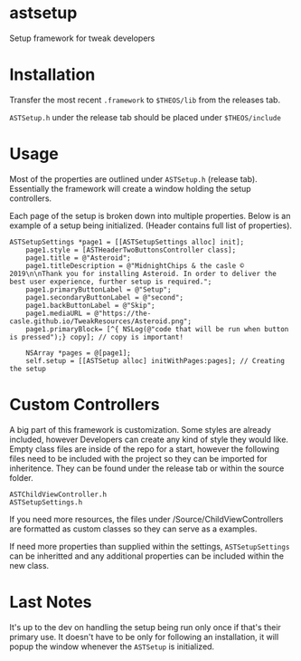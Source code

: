 # astsetup
Setup framework for tweak developers

# Installation
Transfer the most recent `.framework` to `$THEOS/lib` from the releases tab.

`ASTSetup.h` under the release tab should be placed under `$THEOS/include`

# Usage
Most of the properties are outlined under `ASTSetup.h` (release tab). Essentially the framework will create a window holding the setup controllers.

Each page of the setup is broken down into multiple properties. Below is an example of a setup being initialized. (Header contains full list of properties).

```objc
ASTSetupSettings *page1 = [[ASTSetupSettings alloc] init];
    page1.style = [ASTHeaderTwoButtonsController class];
    page1.title = @"Asteroid";
    page1.titleDescription = @"MidnightChips & the casle © 2019\n\nThank you for installing Asteroid. In order to deliver the best user experience, further setup is required.";
    page1.primaryButtonLabel = @"Setup";
    page1.secondaryButtonLabel = @"second";
    page1.backButtonLabel = @"Skip";
    page1.mediaURL = @"https://the-casle.github.io/TweakResources/Asteroid.png";
    page1.primaryBlock= [^{ NSLog(@"code that will be run when button is pressed");} copy]; // copy is important!
    
    NSArray *pages = @[page1];
    self.setup = [[ASTSetup alloc] initWithPages:pages]; // Creating the setup
```

# Custom Controllers
A big part of this framework is customization. Some styles are already included, however Developers can create any kind of style they would like. 
Empty class files are inside of the repo for a start, however the following files need to be included with the project so they can be imported for inheritence. They can be found under the release tab or within the source folder.
```objc
ASTChildViewController.h
ASTSetupSettings.h
```
If you need more resources, the files under /Source/ChildViewControllers are formatted as custom classes so they can serve as a examples.

If need more properties than supplied within the settings, `ASTSetupSettings` can be inheritted and any additional properties can be included within the new class.

# Last Notes
It's up to the dev on handling the setup being run only once if that's their primary use. It doesn't have to be only for following an installation, it will popup the window whenever the `ASTSetup` is initialized.
